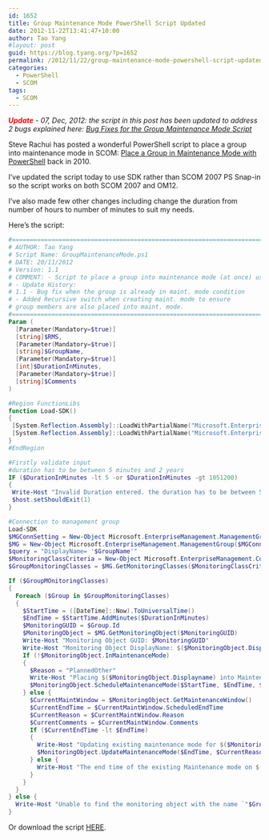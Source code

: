 ```yaml
---
id: 1652
title: Group Maintenance Mode PowerShell Script Updated
date: 2012-11-22T13:41:47+10:00
author: Tao Yang
#layout: post
guid: https://blog.tyang.org/?p=1652
permalink: /2012/11/22/group-maintenance-mode-powershell-script-updated/
categories:
  - PowerShell
  - SCOM
tags:
  - SCOM
---
```

<em><span style="color: #ff0000;"><strong>Update</strong></span> - 07, Dec, 2012: the script in this post has been updated to address 2 bugs explained here: <a href="https://blog.tyang.org/2012/12/07/bug-fixes-for-the-group-maintenance-mode-script/">Bug Fixes for the Group Maintenance Mode Script</a></em>

Steve Rachui has posted a wonderful PowerShell script to place a group into maintenance mode in SCOM: <a href="http://blogs.msdn.com/b/steverac/archive/2010/08/09/place-a-group-in-maintenance-mode-with-powershell.aspx">Place a Group in Maintenance Mode with PowerShell</a> back in 2010.

I’ve updated the script today to use SDK rather than SCOM 2007 PS Snap-in so the script works on both SCOM 2007 and OM12.

I’ve also made few other changes including change the duration from number of hours to number of minutes to suit my needs.

Here’s the script:

```powershell
#===========================================================================================
# AUTHOR: Tao Yang
# Script Name: GroupMaintenanceMode.ps1
# DATE: 20/11/2012
# Version: 1.1
# COMMENT: - Script to place a group into maintenance mode (at once) using SDK
# - Update History:
# 1.1 - Bug fix when the group is already in maint. mode condition
# - Added Recursive switch when creating maint. mode to ensure
# group members are also placed into maint. mode.
#===========================================================================================
Param (
  [Parameter(Mandatory=$true)]
  [string]$RMS,
  [Parameter(Mandatory=$true)]
  [string]$GroupName,
  [Parameter(Mandatory=$true)]
  [int]$DurationInMinutes,
  [Parameter(Mandatory=$true)]
  [string]$Comments
)

#Region FunctionLibs
function Load-SDK()
{
 [System.Reflection.Assembly]::LoadWithPartialName("Microsoft.EnterpriseManagement.OperationsManager.Common") | Out-Null
 [System.Reflection.Assembly]::LoadWithPartialName("Microsoft.EnterpriseManagement.OperationsManager") | Out-Null
}
#EndRegion

#Firstly validate input
#duration has to be between 5 minutes and 2 years
IF ($DurationInMinutes -lt 5 -or $DurationInMinutes -gt 1051200)
{
 Write-Host "Invalid Duration entered. the duration has to be between 5 minutes and 2 years!"
 $host.setShouldExit(1)
}

#Connection to management group
Load-SDK
$MGConnSetting = New-Object Microsoft.EnterpriseManagement.ManagementGroupConnectionSettings($RMS)
$MG = New-Object Microsoft.EnterpriseManagement.ManagementGroup($MGConnSetting)
$query = "DisplayName= '$GroupName'"
$MonitoringClassCriteria = New-Object Microsoft.EnterpriseManagement.Configuration.MonitoringClassCriteria($query)
$GroupMonitoringClasses = $MG.GetMonitoringClasses($MonitoringClassCriteria)

If ($GroupMOnitoringClasses)
{
  Foreach ($Group in $GroupMonitoringClasses)
  {
    $StartTime = ([DateTime]::Now).ToUniversalTime()
    $EndTime = $StartTime.AddMinutes($DurationInMinutes)
    $MonitoringGUID = $Group.Id
    $MonitoringObject = $MG.GetMonitoringObject($MonitoringGUID)
    Write-Host "Monitoring Object GUID: $MonitoringGUID"
    Write-Host "Monitoring Object DisplayName: $($MonitoringObject.DisplayName)"
    If (!$MonitoringObject.InMaintenanceMode)
    {
      $Reason = "PlannedOther"
      Write-Host "Placing $($MonitoringObject.Displayname) into Maintenance Mode..." -ForegroundColor Green
      $MonitoringObject.ScheduleMaintenanceMode($StartTime, $EndTime, $Reason, $Comments, "Recursive")
    } else {
      $CurrentMaintWindow = $MonitoringObject.GetMaintenanceWindow()
      $CurrentEndTime = $CurrentMaintWindow.ScheduledEndTime
      $CurrentReason = $CurrentMaintWindow.Reason
      $CurrentComments = $CurrentMaintWindow.Comments
      If ($CurrentEndTime -lt $EndTime)
      {
        Write-Host "Updating existing maintenance mode for $($MonitoringObject.DisplayName)`..." -ForegroundColor Yellow
        $MonitoringObject.UpdateMaintenanceMode($EndTime, $CurrentReason, $CurrentComments)
      } else {
        Write-Host "The end time of the existing Maintenance mode on $($MonitoringObject.DisplayName) is later than specified end time. The existing maintenance mode will not be updated`!" -ForegroundColor Yellow
      }
    }
  }
} else {
  Write-Host "Unable to find the monitoring object with the name `"$GroupName`"!" -ForegroundColor Red
}
```

Or download the script <a href="https://blog.tyang.org/wp-content/uploads/2012/12/GroupMaintenanceMode.zip">HERE</a>.